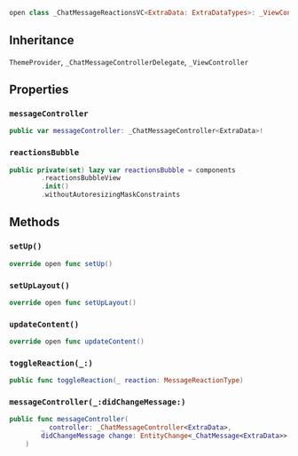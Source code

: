 
``` swift
open class _ChatMessageReactionsVC<ExtraData: ExtraDataTypes>: _ViewController, ThemeProvider 
```

## Inheritance

`ThemeProvider`, `_ChatMessageControllerDelegate`, `_ViewController`

## Properties

### `messageController`

``` swift
public var messageController: _ChatMessageController<ExtraData>!
```

### `reactionsBubble`

``` swift
public private(set) lazy var reactionsBubble = components
        .reactionsBubbleView
        .init()
        .withoutAutoresizingMaskConstraints
```

## Methods

### `setUp()`

``` swift
override open func setUp() 
```

### `setUpLayout()`

``` swift
override open func setUpLayout() 
```

### `updateContent()`

``` swift
override open func updateContent() 
```

### `toggleReaction(_:)`

``` swift
public func toggleReaction(_ reaction: MessageReactionType) 
```

### `messageController(_:didChangeMessage:)`

``` swift
public func messageController(
        _ controller: _ChatMessageController<ExtraData>,
        didChangeMessage change: EntityChange<_ChatMessage<ExtraData>>
    ) 
```
